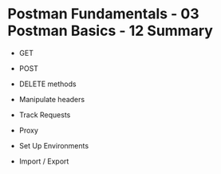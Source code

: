 # Postman Fundamentals - 03 Postman Basics - 12 Summary

- GET
- POST
- DELETE methods

- Manipulate headers
- Track Requests
- Proxy
- Set Up Environments
- Import / Export